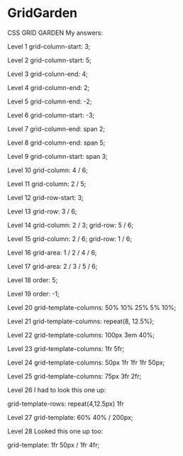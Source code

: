 # GridGarden
CSS GRID GARDEN 
My answers:

Level 1
grid-column-start: 3;

Level 2
grid-column-start: 5;

Level 3
grid-colunn-end: 4;

Level 4
grid-column-end: 2;

Level 5
grid-column-end: -2;

Level 6
grid-column-start: -3;

Level 7
grid-column-end: span 2;

Level 8
grid-column-end: span 5;

Level 9
grid-column-start: span 3;

Level 10
grid-column: 4 / 6;

Level 11
grid-column: 2 / 5;

Level 12
grid-row-start: 3;

Level 13
grid-row: 3 / 6;

Level 14
grid-column: 2 / 3; grid-row: 5 / 6;

Level 15
grid-column: 2 / 6; grid-row: 1 / 6;

Level 16
grid-area: 1 / 2 / 4 / 6;

Level 17
grid-area: 2 / 3 / 5 / 6;

Level 18
order: 5;

Level 19
order: -1;

Level 20
grid-template-columns: 50% 10% 25% 5% 10%;

Level 21
grid-template-columns: repeat(8, 12.5%);

Level 22
grid-template-columns: 100px 3em 40%;

Level 23
grid-template-columns: 1fr 5fr;

Level 24
grid-template-columns: 50px 1fr 1fr 1fr 50px;

Level 25
grid-template-columns: 75px 3fr 2fr;

Level 26
I had to look this one up:

grid-template-rows: repeat(4,12.5px) 1fr

Level 27
grid-template: 60% 40% / 200px;

Level 28
Looked this one up too:

grid-template: 1fr 50px / 1fr 4fr;

